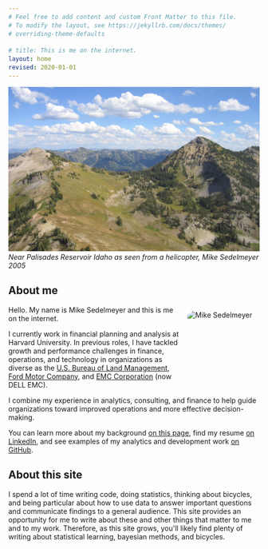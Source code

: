 ```yaml
---
# Feel free to add content and custom Front Matter to this file.
# To modify the layout, see https://jekyllrb.com/docs/themes/ 
# overriding-theme-defaults

# title: This is me on the internet.
layout: home
revised: 2020-01-01
---
```


<!-- <div style="width: 800px; height: 550px; overflow: hidden">
<img src="{{ site.baseurl }}/img/slider-bg-home.JPG" > -->
![banner](img/slider-bg-home.JPG)
*Near Palisades Reservoir Idaho as seen from a helicopter, Mike Sedelmeyer 2005*
<!-- </div> -->


<!-- <br> -->

## About me

<p><img src="{{ site.baseurl }}/img/fidel_mask.jpg" alt="Mike Sedelmeyer" width="140" height="140" style="float: right;
margin: 10px 5px 10px 10px;border-radius: 10%;"></p>

Hello. My name is Mike Sedelmeyer and this is me on the internet.

I currently work in financial planning and analysis at Harvard University. In previous roles, I have tackled growth and performance challenges in finance, operations, and technology in organizations as diverse as the <a href="https://www.blm.gov/" target="_blank">U.S. Bureau of Land Management</a>, <a href="http://www.ford.com/" target="_blank">Ford Motor Company</a>, and <a href="https://www.emc.com/" target="_blank">EMC Corporation</a> (now DELL EMC).

I combine my experience in analytics, consulting, and finance to help guide organizations toward improved operations and more effective decision-making.

You can learn more about my background [on this page](past.md), find my resume <a href="https://www.linkedin.com/in/sedelmeyer/" target="_blank">on LinkedIn</a>, and see examples of my analytics and development work <a href="https://www.linkedin.com/in/sedelmeyer/" target="_blank">on GitHub</a>.

## About this site

I spend a lot of time writing code, doing statistics, thinking about bicycles, and being particular about how to use data to answer important questions and communicate findings to a general audience. This site provides an opportunity for me to write about these and other things that matter to me and to my work. Therefore, as this site grows, you'll likely find plenty of writing about statistical learning, bayesian methods, and bicycles.

